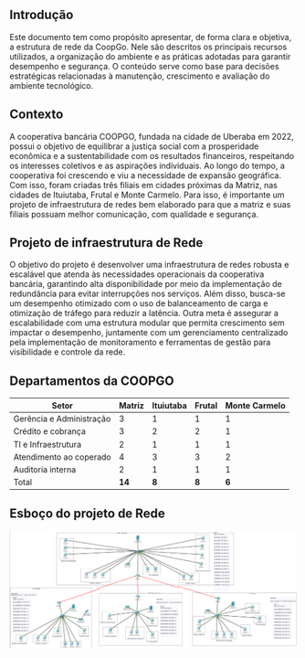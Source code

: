 ## Introdução
Este documento tem como propósito apresentar, de forma clara e objetiva, a estrutura de rede da CoopGo. Nele são descritos os principais recursos utilizados, a organização do ambiente e as práticas adotadas para garantir desempenho e segurança. O conteúdo serve como base para decisões estratégicas relacionadas à manutenção, crescimento e avaliação do ambiente tecnológico.

## Contexto
A cooperativa bancária COOPGO, fundada na cidade de Uberaba em 2022, possui o objetivo de equilibrar a justiça social com a prosperidade econômica e a sustentabilidade com os resultados financeiros, respeitando os interesses coletivos e as aspirações individuais. Ao longo do tempo, a cooperativa foi crescendo e viu a necessidade de expansão geográfica. Com isso, foram criadas três filiais em cidades próximas da Matriz, nas cidades de Ituiutaba, Frutal e Monte Carmelo.
Para isso, é importante um projeto de infraestrutura de redes bem elaborado para que a matriz e suas filiais possuam melhor comunicação, com qualidade e segurança.

## Projeto de infraestrutura de Rede
O objetivo do projeto é desenvolver uma infraestrutura de redes robusta e escalável que atenda às necessidades operacionais da cooperativa bancária, garantindo alta disponibilidade por meio da implementação de redundância para evitar interrupções nos serviços. Além disso, busca-se um desempenho otimizado com o uso de balanceamento de carga e otimização de tráfego para reduzir a latência. Outra meta é assegurar a escalabilidade com uma estrutura modular que permita crescimento sem impactar o desempenho, juntamente com um gerenciamento centralizado pela implementação de monitoramento e ferramentas de gestão para visibilidade e controle da rede.

## Departamentos da COOPGO
| Setor                     | Matriz | Ituiutaba | Frutal | Monte Carmelo | 
|---------------------------|--------|-----------|--------|---------------|
| Gerência e Administração  | 3      | 1         | 1      | 1             | 
| Crédito e cobrança        | 3      | 2         | 2      | 1             | 
| TI e Infraestrutura       | 2      | 1         | 1      | 1             | 
| Atendimento ao coperado   | 4      | 3         | 3      | 2             | 
| Auditoria interna         | 2      | 1         | 1      | 1             | 
| Total                     | **14** | **8**     | **8**  | **6**         |

## Esboço do projeto de Rede
![pkt](https://github.com/ICEI-PUC-Minas-PMV-SI/pmv-si-2025-1-pe5-t2-g2-cooperativa-coopgo/blob/main/docs/Captura%20de%20tela%202025-06-10%20185648.png)


